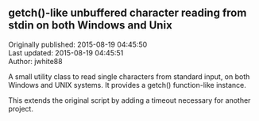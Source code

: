 ## getch()-like unbuffered character reading from stdin on both Windows and Unix  
Originally published: 2015-08-19 04:45:50  
Last updated: 2015-08-19 04:45:51  
Author: jwhite88   
  
A small utility class to read single characters from standard input, on both Windows and UNIX systems.  It provides a getch() function-like instance.

This extends the original script by adding a timeout necessary for another project.